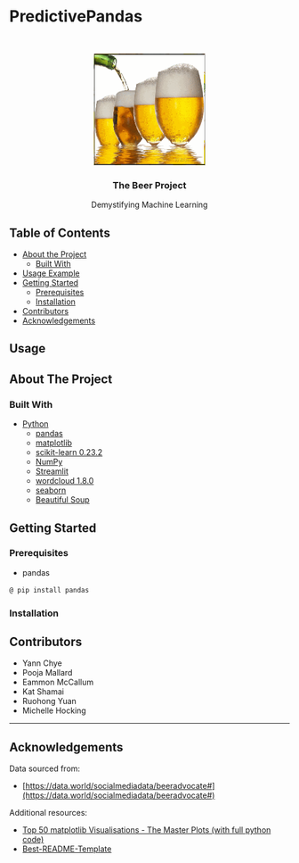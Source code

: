 <!-- PredictivePandas -->
# PredictivePandas

<!---Project Logo -->
<br />
<p align="center">

  <a href="https://github.com/mactzu/PredictivePandas">
    <img src="images/animated-beer-gif-3.gif" alt="Logo" width="200" height="200">
  </a>

  <h3 align="center">The Beer Project</h3>
  <p align="center">
    Demystifying Machine Learning
    <br />
</p>
</p>


<!-- TABLE OF CONTENTS -->
## Table of Contents

* [About the Project](#about-the-project)
  * [Built With](#built-with)
* [Usage Example](#usage)
* [Getting Started](#getting-started)
  * [Prerequisites](#prerequisites)
  * [Installation](#installation)
* [Contributors](#contributors)
* [Acknowledgements](#acknowledgements)


<!-- USAGE EXAMPLE -->
## Usage



<!-- ABOUT THE PROJECT -->
## About The Project




### Built With
* [Python](https://www.python.org/about/)
   * [pandas](https://pandas.pydata.org/pandas-docs/stable/getting_started/index.html)
   * [matplotlib](https://matplotlib.org/)
   * [scikit-learn 0.23.2](https://scikit-learn.org/stable/user_guide.html)
   * [NumPy](https://numpy.org/)
   * [Streamlit](https://www.streamlit.io/)
   * [wordcloud 1.8.0](https://pypi.org/project/wordcloud/)
   * [seaborn](http://seaborn.pydata.org/index.html)
   * [Beautiful Soup](https://www.crummy.com/software/BeautifulSoup/bs4/doc/)


<!-- GETTING STARTED -->
## Getting Started

### Prerequisites

* pandas
```sh
@ pip install pandas
```

### Installation


<!-- CONTRIBUTORS -->
## Contributors

* Yann Chye
* Pooja Mallard
* Eammon McCallum
* Kat Shamai
* Ruohong Yuan
* Michelle Hocking 

***

<!-- ACKNOWLEDGEMENTS -->
## Acknowledgements
Data sourced from:
* [https://data.world/socialmediadata/beeradvocate#](https://data.world/socialmediadata/beeradvocate#)

Additional resources:
* [Top 50 matplotlib Visualisations - The Master Plots (with full python code)](https://www.machinelearningplus.com/plots/top-50-matplotlib-visualizations-the-master-plots-python/)
* [Best-README-Template](https://github.com/HockingM/Best-README-Template/edit/master/README.md)
